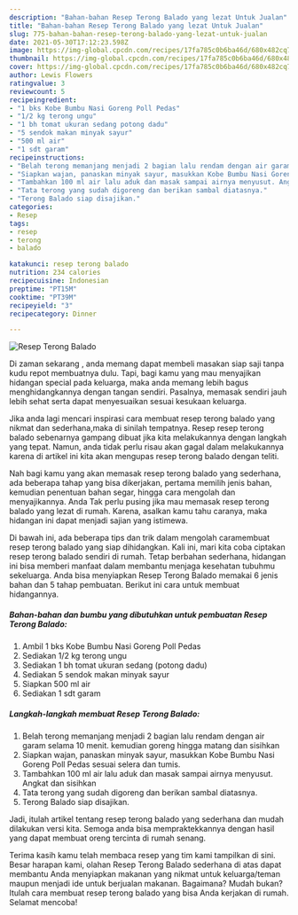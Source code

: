 ```yaml
---
description: "Bahan-bahan Resep Terong Balado yang lezat Untuk Jualan"
title: "Bahan-bahan Resep Terong Balado yang lezat Untuk Jualan"
slug: 775-bahan-bahan-resep-terong-balado-yang-lezat-untuk-jualan
date: 2021-05-30T17:12:23.598Z
image: https://img-global.cpcdn.com/recipes/17fa785c0b6ba46d/680x482cq70/resep-terong-balado-foto-resep-utama.jpg
thumbnail: https://img-global.cpcdn.com/recipes/17fa785c0b6ba46d/680x482cq70/resep-terong-balado-foto-resep-utama.jpg
cover: https://img-global.cpcdn.com/recipes/17fa785c0b6ba46d/680x482cq70/resep-terong-balado-foto-resep-utama.jpg
author: Lewis Flowers
ratingvalue: 3
reviewcount: 5
recipeingredient:
- "1 bks Kobe Bumbu Nasi Goreng Poll Pedas"
- "1/2 kg terong ungu"
- "1 bh tomat ukuran sedang potong dadu"
- "5 sendok makan minyak sayur"
- "500 ml air"
- "1 sdt garam"
recipeinstructions:
- "Belah terong memanjang menjadi 2 bagian lalu rendam dengan air garam selama 10 menit. kemudian goreng hingga matang dan sisihkan"
- "Siapkan wajan, panaskan minyak sayur, masukkan Kobe Bumbu Nasi Goreng Poll Pedas sesuai selera dan tumis."
- "Tambahkan 100 ml air lalu aduk dan masak sampai airnya menyusut. Angkat dan sisihkan"
- "Tata terong yang sudah digoreng dan berikan sambal diatasnya."
- "Terong Balado siap disajikan."
categories:
- Resep
tags:
- resep
- terong
- balado

katakunci: resep terong balado 
nutrition: 234 calories
recipecuisine: Indonesian
preptime: "PT15M"
cooktime: "PT39M"
recipeyield: "3"
recipecategory: Dinner

---
```



![Resep Terong Balado](https://img-global.cpcdn.com/recipes/17fa785c0b6ba46d/680x482cq70/resep-terong-balado-foto-resep-utama.jpg)

Di zaman  sekarang , anda memang dapat membeli masakan siap saji tanpa kudu repot membuatnya dulu. Tapi, bagi kamu yang mau menyajikan hidangan special pada keluarga, maka anda memang lebih bagus menghidangkannya dengan tangan sendiri. Pasalnya, memasak sendiri jauh lebih sehat serta dapat menyesuaikan sesuai kesukaan keluarga.

Jika anda lagi mencari inspirasi cara membuat resep terong balado yang nikmat dan sederhana,maka di sinilah tempatnya. Resep resep terong balado  sebenarnya gampang dibuat jika kita melakukannya dengan langkah yang tepat. Namun, anda tidak perlu risau akan gagal dalam melakukannya 
karena di artikel ini kita akan mengupas resep terong balado dengan teliti.  



Nah bagi kamu yang akan memasak resep terong balado yang sederhana, ada beberapa tahap yang bisa dikerjakan, pertama memilih jenis bahan, kemudian penentuan bahan segar, hingga cara mengolah dan menyajikannya. Anda Tak perlu pusing jika mau memasak resep terong balado yang lezat di rumah. Karena, asalkan kamu  tahu caranya, maka hidangan ini dapat menjadi sajian yang istimewa.

Di bawah ini, ada beberapa tips dan trik dalam mengolah caramembuat resep terong balado yang siap dihidangkan. Kali ini, mari kita coba ciptakan resep terong balado sendiri di rumah. Tetap berbahan sederhana, hidangan ini bisa memberi manfaat dalam membantu menjaga kesehatan tubuhmu sekeluarga. Anda bisa menyiapkan Resep Terong Balado memakai 6 jenis bahan dan 5 tahap pembuatan. Berikut ini cara untuk membuat hidangannya.

<!--inarticleads1-->

##### Bahan-bahan dan bumbu yang dibutuhkan untuk pembuatan Resep Terong Balado:

1. Ambil 1 bks Kobe Bumbu Nasi Goreng Poll Pedas
1. Sediakan 1/2 kg terong ungu
1. Sediakan 1 bh tomat ukuran sedang (potong dadu)
1. Sediakan 5 sendok makan minyak sayur
1. Siapkan 500 ml air
1. Sediakan 1 sdt garam




<!--inarticleads2-->

##### Langkah-langkah membuat Resep Terong Balado:

1. Belah terong memanjang menjadi 2 bagian lalu rendam dengan air garam selama 10 menit. kemudian goreng hingga matang dan sisihkan
1. Siapkan wajan, panaskan minyak sayur, masukkan Kobe Bumbu Nasi Goreng Poll Pedas sesuai selera dan tumis.
1. Tambahkan 100 ml air lalu aduk dan masak sampai airnya menyusut. Angkat dan sisihkan
1. Tata terong yang sudah digoreng dan berikan sambal diatasnya.
1. Terong Balado siap disajikan.




Jadi, itulah artikel tentang  resep terong balado  yang sederhana dan mudah dilakukan versi kita. Semoga anda bisa mempraktekkannya dengan hasil yang dapat membuat oreng tercinta di rumah senang. 

Terima kasih kamu telah membaca resep yang tim kami tampilkan di sini. Besar harapan kami, olahan  Resep Terong Balado sederhana di atas dapat membantu Anda menyiapkan makanan yang nikmat untuk keluarga/teman maupun menjadi ide untuk berjualan makanan. Bagaimana? Mudah bukan? Itulah cara membuat resep terong balado yang bisa Anda kerjakan di rumah. Selamat mencoba!

